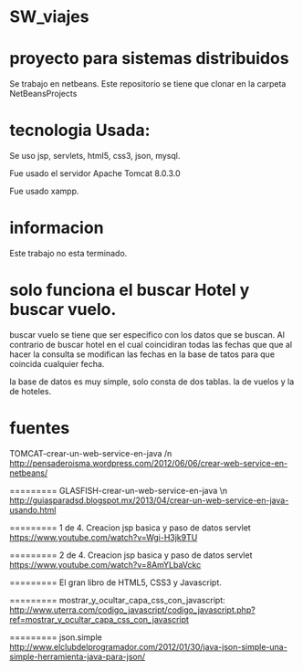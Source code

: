 SW_viajes
=========

proyecto para sistemas distribuidos
====================================
Se trabajo en netbeans. Este repositorio se tiene que clonar en la carpeta NetBeansProjects

tecnologia Usada:
=================
Se uso jsp, servlets, html5, css3, json, mysql.

Fue usado el servidor Apache Tomcat 8.0.3.0 

Fue usado xampp. 

informacion
===========
Este trabajo no esta terminado.

solo funciona el buscar Hotel y buscar vuelo.
===========
buscar vuelo se tiene que ser especifico con los datos que se buscan. Al contrario de buscar hotel en el cual coincidiran todas las fechas que que al hacer la consulta se modifican las fechas en  la base de tatos para que coincida cualquier fecha.

la base de datos es muy simple, solo consta de dos tablas. la de vuelos y la de hoteles.


fuentes
=========

TOMCAT-crear-un-web-service-en-java /n
http://pensaderoisma.wordpress.com/2012/06/06/crear-web-service-en-netbeans/

=========
GLASFISH-crear-un-web-service-en-java \n
http://guiasparadsd.blogspot.mx/2013/04/crear-un-web-service-en-java-usando.html

=========
1 de 4. Creacion jsp basica y paso de datos servlet 
https://www.youtube.com/watch?v=Wgi-H3jk9TU

=========
2 de 4. Creacion jsp basica y paso de datos servlet
https://www.youtube.com/watch?v=8AmYLbaVckc

=========
El gran libro de HTML5, CSS3 y Javascript.

=========
mostrar_y_ocultar_capa_css_con_javascript:
http://www.uterra.com/codigo_javascript/codigo_javascript.php?ref=mostrar_y_ocultar_capa_css_con_javascript

=========
json.simple
http://www.elclubdelprogramador.com/2012/01/30/java-json-simple-una-simple-herramienta-java-para-json/
